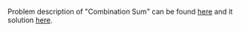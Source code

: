 Problem description of "Combination Sum" can be found [here](https://leetcode.com/problems/combination-sum/solution/) and it solution [here](https://github.com/aurimas13/Solutions-To-Problems/blob/main/LeetCode/Python%20Solutions/Combination%20Sum/combine.py).
